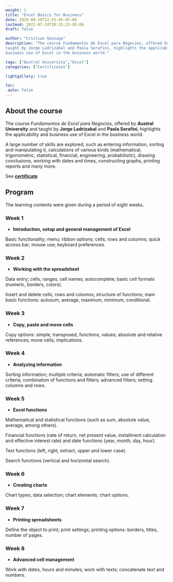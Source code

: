 ```yaml
---
weight: 1
title: "Excel Basics for Business"
date: 2020-08-30T22:55:45-05:00
lastmod: 2022-07-24T20:25:23-05:00
draft: false

author: "Cristian Gonzaga"
description: "The course Fundamentos de Excel para Negocios, offered by Austral University and
taught by Jorge Ladrizabal and Paola Serafini, highlights the applicability and 
business use of Excel in the business world."

tags: ["Austral University","Excel"]
categories: ["Certificates"]

lightgallery: true

toc:
 auto: false
---
```

<!--more-->

## About the course
The course *Fundamentos de Excel para Negocios*, offered by **Austral University** and
taught by **Jorge Ladrizabal** and **Paola Serafini**, highlights the applicability and 
business use of Excel in the business world.

A large number of skills are explored, such as entering information, sorting and manipulating it, 
calculations of various kinds (mathematical, trigonometric, statistical, financial, engineering, 
probabilistic), drawing conclusions, working with dates and times, 
constructing graphs, printing reports and many more.

See [**certificate**](https://coursera.org/share/a8b1470ed81eb3022c6460629e2f37cb)

## Program

The learning contents were given during a period of eight weeks.

### Week 1

* **Introduction, setup and general management of Excel**

Basic functionality; menu; ribbon options; cells; rows and columns; quick access bar; 
mouse use; keyboard preferences.

### Week 2

* **Working with the spreadsheet**

Data entry; cells, ranges, cell names; autocomplete; basic cell formats (numeric, borders, colors). 

Insert and delete cells, rows and columns; structure of functions; main basic functions: 
autosum, average, maximum, minimum, conditional.

### Week 3

* **Copy, paste and move cells**

Copy options: simple, transposed, functions, values; absolute and relative references; 
move cells; implications.

### Week 4

* **Analyzing information**

Sorting information; multiple criteria; automatic filters; use of different criteria; 
combination of functions and filters; advanced filters; setting columns and rows.

### Week 5

* **Excel functions**

Mathematical and statistical functions (such as sum, absolute value, average, among others). 

Financial functions (rate of return, net present value, installment calculation and effective 
interest rate) and date functions (year, month, day, hour). 

Text functions (left, right, extract, upper and lower case). 

Search functions (vertical and horizontal search).

### Week 6

* **Creating charts**

Chart types; data selection; chart elements; chart options.

### Week 7

* **Printing spreadsheets**

Define the object to print; print settings; printing options: borders, titles, number of pages.

### Week 8

* **Advanced cell management**

Work with dates, hours and minutes; work with texts; concatenate text and numbers.